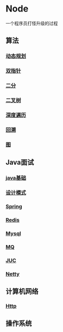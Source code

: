 # Node
一个程序员打怪升级的过程

## 算法
### [动态规划](https://github.com/owen199711/Node/blob/main/%E5%8A%A8%E6%80%81%E8%A7%84%E5%88%92.md)
### [双指针]()
### [二分]()
### [二叉树]()
### [深度遍历]()
### [回溯]()
### [图]()

## Java面试
### [java基础]()
### [设计模式]()
### [Spring]()
### [Redis]()
### [Mysql](https://github.com/owen199711/Node/blob/main/Mysql.md)
### [MQ]()
### [JUC]()
### [Netty]()

## 计算机网络
### [Http]()
### []()

## 操作系统
